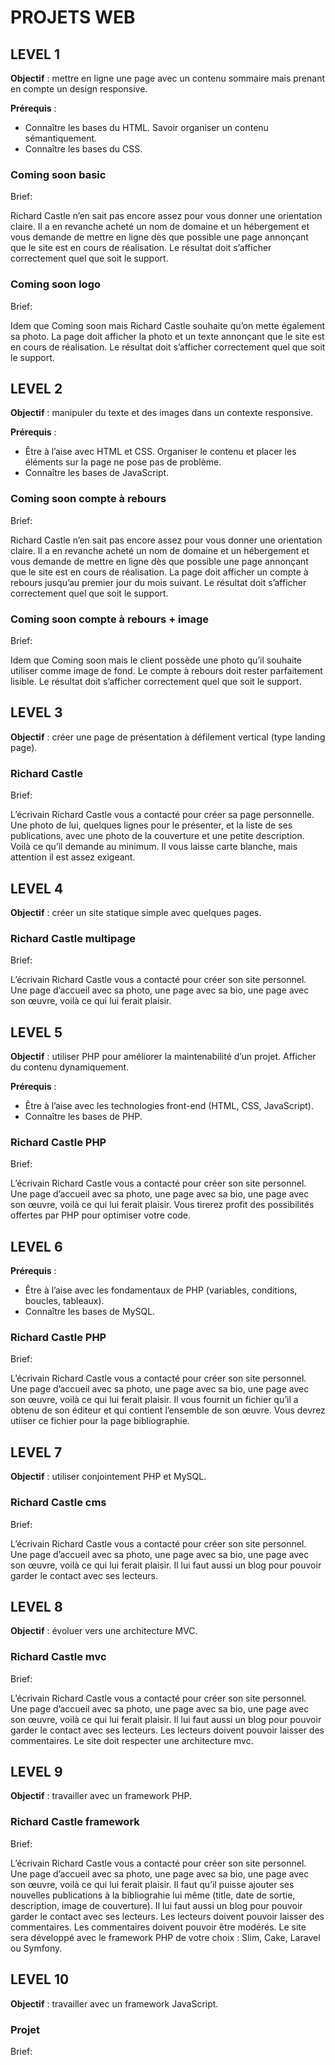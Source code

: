 # PROJETS WEB

## LEVEL 1

**Objectif** : mettre en ligne une page avec un contenu sommaire mais prenant en compte un design responsive.

**Prérequis** :

- Connaître les bases du HTML. Savoir organiser un contenu sémantiquement.
- Connaître les bases du CSS.

### Coming soon basic
Brief:

Richard Castle n’en sait pas encore assez pour vous donner une orientation claire. Il a en revanche acheté un nom de domaine et un hébergement et vous demande de mettre en ligne dès que possible une page annonçant que le site est en cours de réalisation. Le résultat doit s’afficher correctement quel que soit le support.

### Coming soon logo
Brief:

Idem que Coming soon mais Richard Castle souhaite qu’on mette également sa photo. La page doit afficher la photo et un texte annonçant que le site est en cours de réalisation. Le résultat doit s’afficher correctement quel que soit le support.

## LEVEL 2

**Objectif** : manipuler du texte et des images dans un contexte responsive.

**Prérequis** :

- Être à l’aise avec HTML et CSS. Organiser le contenu et placer les éléments sur la page ne pose pas de problème.
- Connaître les bases de JavaScript.

### Coming soon compte à rebours
Brief:

Richard Castle n’en sait pas encore assez pour vous donner une orientation claire. Il a en revanche acheté un nom de domaine et un hébergement et vous demande de mettre en ligne dès que possible une page annonçant que le site est en cours de réalisation. La page doit afficher un compte à rebours jusqu’au premier jour du mois suivant. Le résultat doit s’afficher correctement quel que soit le support.

### Coming soon compte à rebours + image
Brief:

Idem que Coming soon mais le client possède une photo qu’il souhaite utiliser comme image de fond. Le compte à rebours doit rester parfaitement lisible. Le résultat doit s’afficher correctement quel que soit le support.

## LEVEL 3

**Objectif** : créer une page de présentation à défilement vertical (type landing page).

### Richard Castle
Brief: 

L’écrivain Richard Castle vous a contacté pour créer  sa page personnelle. Une photo de lui, quelques lignes pour le présenter, et la liste de ses publications, avec une photo de la couverture et une petite description. Voilà ce qu’il demande au minimum. Il vous laisse carte blanche, mais attention il est assez exigeant.

## LEVEL 4

**Objectif** : créer un site statique simple avec quelques pages.

### Richard Castle multipage
Brief: 

L’écrivain Richard Castle vous a contacté pour créer  son site personnel. Une page d’accueil avec sa photo, une page avec sa bio, une page avec son œuvre, voilà ce qui lui ferait plaisir.


## LEVEL 5

**Objectif** : utiliser PHP pour améliorer la maintenabilité d’un projet. Afficher du contenu dynamiquement.

**Prérequis** :

- Être à l’aise avec les technologies front-end (HTML, CSS, JavaScript).
- Connaître les bases de PHP.

### Richard Castle PHP
Brief: 

L’écrivain Richard Castle vous a contacté pour créer  son site personnel. Une page d’accueil avec sa photo, une page avec sa bio, une page avec son œuvre, voilà ce qui lui ferait plaisir. Vous tirerez profit des possibilités offertes par PHP pour optimiser votre code.

## LEVEL 6

**Prérequis** :

- Être à l’aise avec les fondamentaux de PHP (variables, conditions, boucles, tableaux).
- Connaître les bases de MySQL.

### Richard Castle PHP
Brief: 

L’écrivain Richard Castle vous a contacté pour créer  son site personnel. Une page d’accueil avec sa photo, une page avec sa bio, une page avec son œuvre, voilà ce qui lui ferait plaisir. Il vous fournit un fichier qu’il a obtenu de son éditeur et qui contient l’ensemble de son œuvre. Vous devrez utiiser ce fichier pour la page bibliographie.


## LEVEL 7

**Objectif** : utiliser conjointement PHP et MySQL.

### Richard Castle cms
Brief: 

L’écrivain Richard Castle vous a contacté pour créer  son site personnel. Une page d’accueil avec sa photo, une page avec sa bio, une page avec son œuvre, voilà ce qui lui ferait plaisir. Il lui faut aussi un blog pour pouvoir garder le contact avec ses lecteurs.

## LEVEL 8

**Objectif** : évoluer vers une architecture MVC.

### Richard Castle mvc
Brief: 

L’écrivain Richard Castle vous a contacté pour créer  son site personnel. Une page d’accueil avec sa photo, une page avec sa bio, une page avec son œuvre, voilà ce qui lui ferait plaisir. Il lui faut aussi un blog pour pouvoir garder le contact avec ses lecteurs. Les lecteurs doivent pouvoir laisser des commentaires. Le site doit respecter une architecture mvc.

## LEVEL 9

**Objectif** : travailler avec un framework PHP.

### Richard Castle framework
Brief: 

L’écrivain Richard Castle vous a contacté pour créer  son site personnel. Une page d’accueil avec sa photo, une page avec sa bio, une page avec son œuvre, voilà ce qui lui ferait plaisir. Il faut qu’il puisse ajouter ses nouvelles publications à la bibliograhie lui même (title, date de sortie, description, image de couverture). Il lui faut aussi un blog pour pouvoir garder le contact avec ses lecteurs. Les lecteurs doivent pouvoir laisser des commentaires. Les commentaires doivent pouvoir être modérés. Le site sera développé avec le framework PHP de votre choix : Slim, Cake, Laravel ou Symfony.

## LEVEL 10

**Objectif** : travailler avec un framework JavaScript.

### Projet
Brief: 